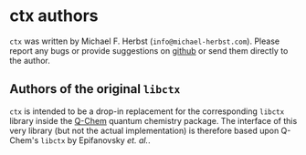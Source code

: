 ctx authors
===========

``ctx`` was written by Michael F. Herbst (``info@michael-herbst.com``).
Please report any bugs or provide suggestions
on [github](https://github.com/mfherbst/ctx.git) or send them directly
to the author.

Authors of the original ``libctx``
----------------------------------
``ctx`` is intended to be a drop-in replacement for the corresponding
``libctx`` library inside the [Q-Chem](http://www.q-chem.com/) quantum
chemistry package. The interface of this very library (but not the
actual implementation) is therefore based upon Q-Chem's ``libctx``
by Epifanovsky *et. al.*.
